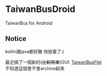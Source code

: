 # TaiwanBusDroid
TaiwanBus for Android
## Notice
kotlin跟java都好難 快放棄了:(

最近搞了一個新的(~~比較簡單~~)GUI: [TaiwanBusFlet](https://github.com/AvianJay/TaiwanBusFlet)<br>
不知道這個會不會archive起來
